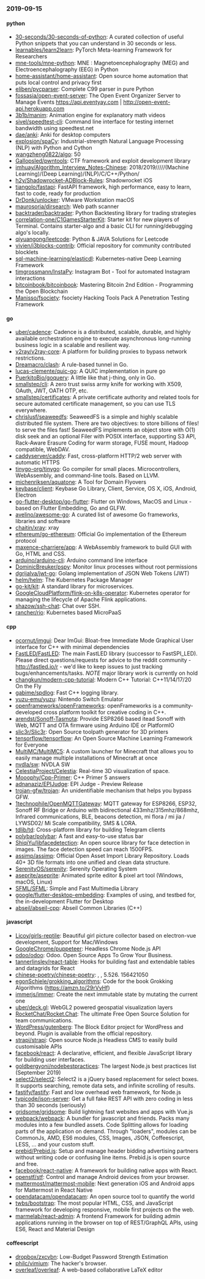 ### 2019-09-15

#### python
* [30-seconds/30-seconds-of-python](https://github.com/30-seconds/30-seconds-of-python): A curated collection of useful Python snippets that you can understand in 30 seconds or less.
* [learnables/learn2learn](https://github.com/learnables/learn2learn): PyTorch Meta-learning Framework for Researchers
* [mne-tools/mne-python](https://github.com/mne-tools/mne-python): MNE : Magnetoencephalography (MEG) and Electroencephalography (EEG) in Python
* [home-assistant/home-assistant](https://github.com/home-assistant/home-assistant):  Open source home automation that puts local control and privacy first
* [eliben/pycparser](https://github.com/eliben/pycparser):  Complete C99 parser in pure Python
* [fossasia/open-event-server](https://github.com/fossasia/open-event-server): The Open Event Organizer Server to Manage Events https://api.eventyay.com | http://open-event-api.herokuapp.com
* [3b1b/manim](https://github.com/3b1b/manim): Animation engine for explanatory math videos
* [sivel/speedtest-cli](https://github.com/sivel/speedtest-cli): Command line interface for testing internet bandwidth using speedtest.net
* [dae/anki](https://github.com/dae/anki): Anki for desktop computers
* [explosion/spaCy](https://github.com/explosion/spaCy):  Industrial-strength Natural Language Processing (NLP) with Python and Cython
* [wangzheng0822/algo](https://github.com/wangzheng0822/algo): 50
* [Gallopsled/pwntools](https://github.com/Gallopsled/pwntools): CTF framework and exploit development library
* [imhuay/Algorithm_Interview_Notes-Chinese](https://github.com/imhuay/Algorithm_Interview_Notes-Chinese): 2018/2019/////(Machine Learning)/(Deep Learning)/(NLP)/C/C++/Python/
* [h2y/Shadowrocket-ADBlock-Rules](https://github.com/h2y/Shadowrocket-ADBlock-Rules):  Shadowrocket  iOS 
* [tiangolo/fastapi](https://github.com/tiangolo/fastapi): FastAPI framework, high performance, easy to learn, fast to code, ready for production
* [DrDonk/unlocker](https://github.com/DrDonk/unlocker): VMware Workstation macOS
* [maurosoria/dirsearch](https://github.com/maurosoria/dirsearch): Web path scanner
* [backtrader/backtrader](https://github.com/backtrader/backtrader): Python Backtesting library for trading strategies
* [correlation-one/C1GamesStarterKit](https://github.com/correlation-one/C1GamesStarterKit): Starter kit for new players of Terminal. Contains starter-algo and a basic CLI for running/debugging algo's locally.
* [qiyuangong/leetcode](https://github.com/qiyuangong/leetcode): Python & JAVA Solutions for Leetcode
* [vivien/i3blocks-contrib](https://github.com/vivien/i3blocks-contrib): Official repository for community contributed blocklets
* [sql-machine-learning/elasticdl](https://github.com/sql-machine-learning/elasticdl): Kubernetes-native Deep Learning Framework
* [timgrossmann/InstaPy](https://github.com/timgrossmann/InstaPy):  Instagram Bot - Tool for automated Instagram interactions
* [bitcoinbook/bitcoinbook](https://github.com/bitcoinbook/bitcoinbook): Mastering Bitcoin 2nd Edition - Programming the Open Blockchain
* [Manisso/fsociety](https://github.com/Manisso/fsociety): fsociety Hacking Tools Pack  A Penetration Testing Framework

#### go
* [uber/cadence](https://github.com/uber/cadence): Cadence is a distributed, scalable, durable, and highly available orchestration engine to execute asynchronous long-running business logic in a scalable and resilient way.
* [v2ray/v2ray-core](https://github.com/v2ray/v2ray-core): A platform for building proxies to bypass network restrictions.
* [Dreamacro/clash](https://github.com/Dreamacro/clash): A rule-based tunnel in Go.
* [lucas-clemente/quic-go](https://github.com/lucas-clemente/quic-go): A QUIC implementation in pure go
* [PuerkitoBio/goquery](https://github.com/PuerkitoBio/goquery): A little like that j-thing, only in Go.
* [smallstep/cli](https://github.com/smallstep/cli):  A zero trust swiss army knife for working with X509, OAuth, JWT, OATH OTP, etc.
* [smallstep/certificates](https://github.com/smallstep/certificates):  A private certificate authority and related tools for secure automated certificate management, so you can use TLS everywhere.
* [chrislusf/seaweedfs](https://github.com/chrislusf/seaweedfs): SeaweedFS is a simple and highly scalable distributed file system. There are two objectives: to store billions of files! to serve the files fast! SeaweedFS implements an object store with O(1) disk seek and an optional Filer with POSIX interface, supporting S3 API, Rack-Aware Erasure Coding for warm storage, FUSE mount, Hadoop compatible, WebDAV.
* [caddyserver/caddy](https://github.com/caddyserver/caddy): Fast, cross-platform HTTP/2 web server with automatic HTTPS
* [tinygo-org/tinygo](https://github.com/tinygo-org/tinygo): Go compiler for small places. Microcontrollers, WebAssembly, and command-line tools. Based on LLVM.
* [michenriksen/aquatone](https://github.com/michenriksen/aquatone): A Tool for Domain Flyovers
* [keybase/client](https://github.com/keybase/client): Keybase Go Library, Client, Service, OS X, iOS, Android, Electron
* [go-flutter-desktop/go-flutter](https://github.com/go-flutter-desktop/go-flutter): Flutter on Windows, MacOS and Linux - based on Flutter Embedding, Go and GLFW.
* [avelino/awesome-go](https://github.com/avelino/awesome-go): A curated list of awesome Go frameworks, libraries and software
* [chaitin/xray](https://github.com/chaitin/xray): xray 
* [ethereum/go-ethereum](https://github.com/ethereum/go-ethereum): Official Go implementation of the Ethereum protocol
* [maxence-charriere/app](https://github.com/maxence-charriere/app): A WebAssembly framework to build GUI with Go, HTML and CSS.
* [arduino/arduino-cli](https://github.com/arduino/arduino-cli): Arduino command line interface
* [DominicBreuker/pspy](https://github.com/DominicBreuker/pspy): Monitor linux processes without root permissions
* [dgrijalva/jwt-go](https://github.com/dgrijalva/jwt-go): Golang implementation of JSON Web Tokens (JWT)
* [helm/helm](https://github.com/helm/helm): The Kubernetes Package Manager
* [go-kit/kit](https://github.com/go-kit/kit): A standard library for microservices.
* [GoogleCloudPlatform/flink-on-k8s-operator](https://github.com/GoogleCloudPlatform/flink-on-k8s-operator): Kubernetes operator for managing the lifecycle of Apache Flink applications.
* [shazow/ssh-chat](https://github.com/shazow/ssh-chat): Chat over SSH.
* [rancher/rio](https://github.com/rancher/rio): Kubernetes based MicroPaaS

#### cpp
* [ocornut/imgui](https://github.com/ocornut/imgui): Dear ImGui: Bloat-free Immediate Mode Graphical User interface for C++ with minimal dependencies
* [FastLED/FastLED](https://github.com/FastLED/FastLED): The main FastLED library (successor to FastSPI_LED). Please direct questions/requests for advice to the reddit community - http://fastled.io/r - we'd like to keep issues to just tracking bugs/enhancements/tasks. *NOTE* major library work is currently on hold
* [changkun/modern-cpp-tutorial](https://github.com/changkun/modern-cpp-tutorial):  Modern C++ Tutorial: C++11/14/17/20 On the Fly
* [gabime/spdlog](https://github.com/gabime/spdlog): Fast C++ logging library.
* [yuzu-emu/yuzu](https://github.com/yuzu-emu/yuzu): Nintendo Switch Emulator
* [openframeworks/openFrameworks](https://github.com/openframeworks/openFrameworks): openFrameworks is a community-developed cross platform toolkit for creative coding in C++.
* [arendst/Sonoff-Tasmota](https://github.com/arendst/Sonoff-Tasmota): Provide ESP8266 based itead Sonoff with Web, MQTT and OTA firmware using Arduino IDE or PlatformIO
* [slic3r/Slic3r](https://github.com/slic3r/Slic3r): Open Source toolpath generator for 3D printers
* [tensorflow/tensorflow](https://github.com/tensorflow/tensorflow): An Open Source Machine Learning Framework for Everyone
* [MultiMC/MultiMC5](https://github.com/MultiMC/MultiMC5): A custom launcher for Minecraft that allows you to easily manage multiple installations of Minecraft at once
* [nvdla/sw](https://github.com/nvdla/sw): NVDLA SW
* [CelestiaProject/Celestia](https://github.com/CelestiaProject/Celestia): Real-time 3D visualization of space.
* [Mooophy/Cpp-Primer](https://github.com/Mooophy/Cpp-Primer): C++ Primer 5 answers
* [adnanaziz/EPIJudge](https://github.com/adnanaziz/EPIJudge): EPI Judge - Preview Release
* [trojan-gfw/trojan](https://github.com/trojan-gfw/trojan): An unidentifiable mechanism that helps you bypass GFW.
* [1technophile/OpenMQTTGateway](https://github.com/1technophile/OpenMQTTGateway): MQTT gateway for ESP8266, ESP32, Sonoff RF Bridge or Arduino with bidirectional 433mhz/315mhz/868mhz, Infrared communications, BLE, beacons detection, mi flora / mi jia / LYWSD02/ Mi Scale compatibility, SMS & LORA.
* [tdlib/td](https://github.com/tdlib/td): Cross-platform library for building Telegram clients
* [polybar/polybar](https://github.com/polybar/polybar): A fast and easy-to-use status bar
* [ShiqiYu/libfacedetection](https://github.com/ShiqiYu/libfacedetection): An open source library for face detection in images. The face detection speed can reach 1500FPS.
* [assimp/assimp](https://github.com/assimp/assimp): Official Open Asset Import Library Repository. Loads 40+ 3D file formats into one unified and clean data structure.
* [SerenityOS/serenity](https://github.com/SerenityOS/serenity): Serenity Operating System
* [aseprite/aseprite](https://github.com/aseprite/aseprite): Animated sprite editor & pixel art tool (Windows, macOS, Linux)
* [SFML/SFML](https://github.com/SFML/SFML): Simple and Fast Multimedia Library
* [google/flutter-desktop-embedding](https://github.com/google/flutter-desktop-embedding): Examples of using, and testbed for, the in-development Flutter for Desktop
* [abseil/abseil-cpp](https://github.com/abseil/abseil-cpp): Abseil Common Libraries (C++)

#### javascript
* [Licoy/girls-reptile](https://github.com/Licoy/girls-reptile):  Beautiful girl picture collector based on electron-vue development, Support for Mac/Windows
* [GoogleChrome/puppeteer](https://github.com/GoogleChrome/puppeteer): Headless Chrome Node.js API
* [odoo/odoo](https://github.com/odoo/odoo): Odoo. Open Source Apps To Grow Your Business.
* [tannerlinsley/react-table](https://github.com/tannerlinsley/react-table):  Hooks for building fast and extendable tables and datagrids for React
* [chinese-poetry/chinese-poetry](https://github.com/chinese-poetry/chinese-poetry): , , 5.526. 156421050
* [egonSchiele/grokking_algorithms](https://github.com/egonSchiele/grokking_algorithms): Code for the book Grokking Algorithms (https://amzn.to/29rVyHf)
* [immerjs/immer](https://github.com/immerjs/immer): Create the next immutable state by mutating the current one
* [uber/deck.gl](https://github.com/uber/deck.gl): WebGL2 powered geospatial visualization layers
* [RocketChat/Rocket.Chat](https://github.com/RocketChat/Rocket.Chat): The ultimate Free Open Source Solution for team communications.
* [WordPress/gutenberg](https://github.com/WordPress/gutenberg): The Block Editor project for WordPress and beyond. Plugin is available from the official repository.
* [strapi/strapi](https://github.com/strapi/strapi):  Open source Node.js Headless CMS to easily build customisable APIs
* [facebook/react](https://github.com/facebook/react): A declarative, efficient, and flexible JavaScript library for building user interfaces.
* [goldbergyoni/nodebestpractices](https://github.com/goldbergyoni/nodebestpractices):  The largest Node.js best practices list (September 2019)
* [select2/select2](https://github.com/select2/select2): Select2 is a jQuery based replacement for select boxes. It supports searching, remote data sets, and infinite scrolling of results.
* [fastify/fastify](https://github.com/fastify/fastify): Fast and low overhead web framework, for Node.js
* [typicode/json-server](https://github.com/typicode/json-server): Get a full fake REST API with zero coding in less than 30 seconds (seriously)
* [gridsome/gridsome](https://github.com/gridsome/gridsome): Build lightning fast websites and apps with Vue.js
* [webpack/webpack](https://github.com/webpack/webpack): A bundler for javascript and friends. Packs many modules into a few bundled assets. Code Splitting allows for loading parts of the application on demand. Through "loaders", modules can be CommonJs, AMD, ES6 modules, CSS, Images, JSON, Coffeescript, LESS, ... and your custom stuff.
* [prebid/Prebid.js](https://github.com/prebid/Prebid.js): Setup and manage header bidding advertising partners without writing code or confusing line items. Prebid.js is open source and free.
* [facebook/react-native](https://github.com/facebook/react-native): A framework for building native apps with React.
* [openstf/stf](https://github.com/openstf/stf): Control and manage Android devices from your browser.
* [mattermost/mattermost-mobile](https://github.com/mattermost/mattermost-mobile): Next generation iOS and Android apps for Mattermost in React Native
* [opendatacam/opendatacam](https://github.com/opendatacam/opendatacam): An open source tool to quantify the world
* [twbs/bootstrap](https://github.com/twbs/bootstrap): The most popular HTML, CSS, and JavaScript framework for developing responsive, mobile first projects on the web.
* [marmelab/react-admin](https://github.com/marmelab/react-admin): A frontend Framework for building admin applications running in the browser on top of REST/GraphQL APIs, using ES6, React and Material Design

#### coffeescript
* [dropbox/zxcvbn](https://github.com/dropbox/zxcvbn): Low-Budget Password Strength Estimation
* [philc/vimium](https://github.com/philc/vimium): The hacker's browser.
* [overleaf/overleaf](https://github.com/overleaf/overleaf): A web-based collaborative LaTeX editor
